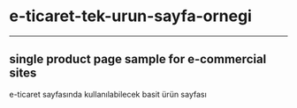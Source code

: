 # e-ticaret-tek-urun-sayfa-ornegi
--------------------------------------------------------
single product page sample for e-commercial sites
--------------------------------------------------------
e-ticaret sayfasında kullanılabilecek basit ürün sayfası
